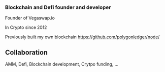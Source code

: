 ### Blockchain and Defi founder and developer

Founder of Vegaswap.io

In Crypto since 2012

Previously built my own blockchain https://github.com/polygonledger/node/

## Collaboration

AMM, Defi, Blockchain development, Crytpo funding, ...

